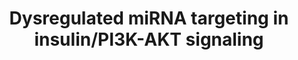 ---
annotations:
- id: DOID:9352
  parent: disease of metabolism
  type: Disease Ontology
  value: type 2 diabetes mellitus
- id: DOID:10603
  parent: disease of metabolism
  type: Disease Ontology
  value: glucose intolerance
- id: PW:0000004
  parent: regulatory pathway
  type: Pathway Ontology
  value: regulatory pathway
authors:
- AARandCo
- Mkutmon
- Khanspers
- Eweitz
- Egonw
description: This pathway is modeled after figure 4b from kwon et al. Expression of
  specific miRNA in Cmah-null mice (mice that develop fasting hyperglycemia, glucose
  intolerance, and characteristics of type 2 diabetes after being fed a high fat diet)
  are disregulated, leading to the development of complications. The disregulated
  miRNA influence the expression of their target genes through interaction with the
  Insulin signaling and the PI3K/AKT signalling pathways.
last-edited: 2021-05-07
organisms:
- Mus musculus
redirect_from:
- /index.php/Pathway:WP3855
- /instance/WP3855
- /instance/WP3855_rr123115
revision: r123115
schema-jsonld:
- '@context': https://schema.org/
  '@id': https://wikipathways.github.io/pathways/WP3855.html
  '@type': Dataset
  creator:
    '@type': Organization
    name: WikiPathways
  description: This pathway is modeled after figure 4b from kwon et al. Expression
    of specific miRNA in Cmah-null mice (mice that develop fasting hyperglycemia,
    glucose intolerance, and characteristics of type 2 diabetes after being fed a
    high fat diet) are disregulated, leading to the development of complications.
    The disregulated miRNA influence the expression of their target genes through
    interaction with the Insulin signaling and the PI3K/AKT signalling pathways.
  keywords:
  - Acaca
  - Bad
  - Bcl2
  - Bcl2l11
  - Ccnd2
  - Cdkn1b
  - Col1a1
  - Col1a2
  - Col3a1
  - Col4a2
  - Col5a3
  - Crkl
  - Eif4e2
  - Exoc7
  - Fasn
  - Flot2
  - Mapk3
  - Mtor
  - Pik3r1
  - Pik3r3
  - Prkar2a
  - Prkx
  - Raf1
  - Rheb
  - Socs1
  - Sos1
  license: CC0
  name: Dysregulated miRNA targeting in insulin/PI3K-AKT signaling
seo: CreativeWork
title: Dysregulated miRNA targeting in insulin/PI3K-AKT signaling
wpid: WP3855
---